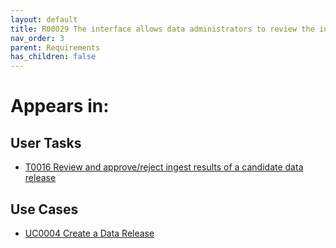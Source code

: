 ```yaml
---
layout: default
title: R00029 The interface allows data administrators to review the ingest results for their recent candidate data releases
nav_order: 3
parent: Requirements
has_children: false
---
```


# Appears in:


## User Tasks

-   [T0016 Review and approve/reject ingest results of a candidate data release](../user-tasks/t0016-dcc-review-approve-reject-ingest-results.md)

## Use Cases

-   [UC0004 Create a Data Release](../use-cases/create-data-release.md)

